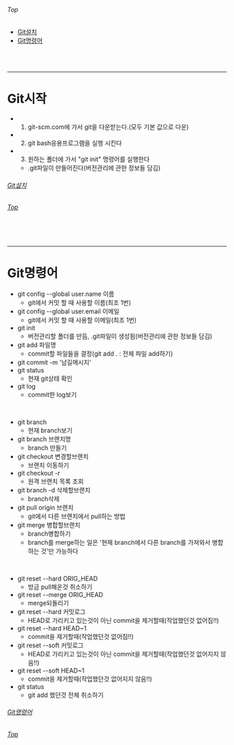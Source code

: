 <br/>

###### Top

  - [Git설치](#git시작)
  - [Git명령어](#git명령어)

<br/>
<br/>

***

# Git시작
  - 1. git-scm.com에 가서 git을 다운받는다.(모두 기본 값으로 다운)
  - 2. git bash응용프로그램을 실행 시킨다
  - 3. 원하는 폴더에 가서 "git init" 명령어를 실행한다
    - .git파일이 만들어진다(버전관리에 관한 정보들 담김)

###### [Git설치](#git시작)
###### [Top](#top)

<br/>
<br/>

***

# Git명령어
  - git config --global user.name 이름
    - git에서 커밋 할 때 사용할 이름(최조 1번)
  - git config --global user.email 이메일
    - git에서 커밋 할 때 사용할 이메일(최조 1번)
  - git init
    - 버전관리할 폴더를 만듬, .git파일이 생성됨(버전관리에 관한 정보들 담김)
  - git add 파일명
    - commit할 파일들을 결정(git add . : 전체 파일 add하기)
  - git commit -m '남길메시지'
  - git status
    - 현재 git상태 확인
  - git log
    - commit한 log보기

<br/>

  - git branch
    - 현재 branch보기
  - git branch 브랜치명
    - branch 만들기
  - git checkout 변경할브랜치
    - 브랜치 이동하기
  - git checkout -r
    - 원격 브랜치 목록 조회
  - git branch -d 삭제할브랜치
    - branch삭제
  - git pull origin 브랜치
    - git에서 다른 브랜치에서 pull하는 방법
  - git merge 병합할브랜치
    - branch병합하기
    - branch를 merge하는 일은 '현재 branch에서 다른 branch를 가져와서 병합하는 것'만 가능하다

<br/>

  - git reset --hard ORIG_HEAD
    - 방금 pull해온것 취소하기
  - git reset --merge ORIG_HEAD
    - merge되돌리기
  - git reset --hard 커밋로그
    - HEAD로 가리키고 있는것이 아닌 commit을 제거할때(작업했던것 없어짐!!)
  - git reset --hard HEAD~1
    - commit을 제거할때(작업했던것 없어짐!!)
  - git reset --soft 커밋로그
    - HEAD로 가리키고 있는것이 아닌 commit을 제거할때(작업했던것 없어지지 않음!!)
  - git reset --soft HEAD~1
    - commit을 제거할때(작업했던것 없어지지 않음!!)
  - git status
    - git add 했던것 전체 취소하기

###### [Git명령어](#git명령어)
###### [Top](#top)

<br/>
<br/>

